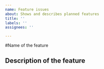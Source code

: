 ```yaml
---
name: Feature issues
about: Shows and describes planned features
title: ''
labels: ''
assignees: ''

---
```


#Name of the feature

## Description of the feature
